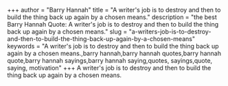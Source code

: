 +++
author = "Barry Hannah"
title = "A writer's job is to destroy and then to build the thing back up again by a chosen means."
description = "the best Barry Hannah Quote: A writer's job is to destroy and then to build the thing back up again by a chosen means."
slug = "a-writers-job-is-to-destroy-and-then-to-build-the-thing-back-up-again-by-a-chosen-means"
keywords = "A writer's job is to destroy and then to build the thing back up again by a chosen means.,barry hannah,barry hannah quotes,barry hannah quote,barry hannah sayings,barry hannah saying,quotes, sayings,quote, saying, motivation"
+++
A writer's job is to destroy and then to build the thing back up again by a chosen means.
